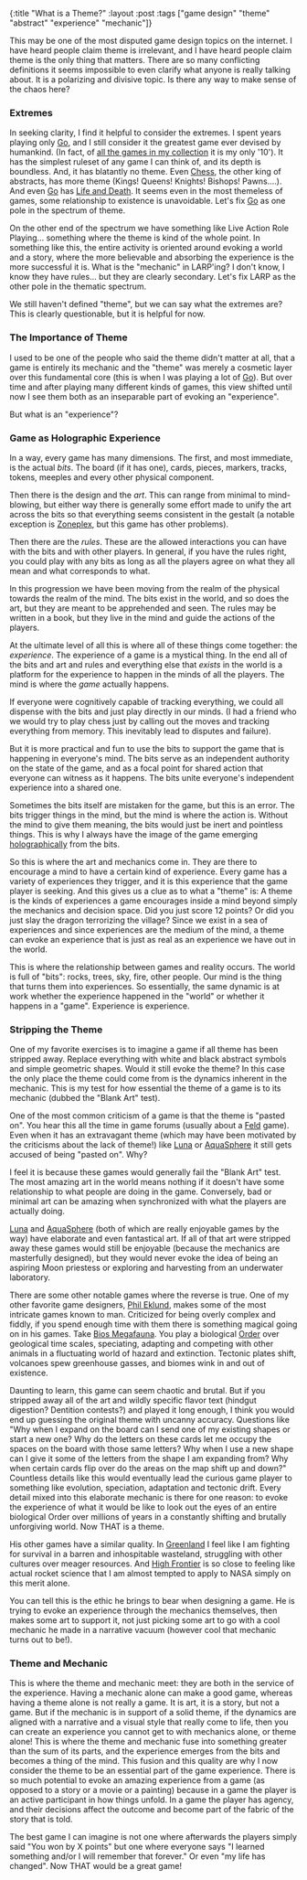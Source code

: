 {:title "What is a Theme?"
 :layout :post
 :tags  ["game design" "theme" "abstract" "experience" "mechanic"]}

This may be one of the most disputed game design topics on the internet.  I have heard people claim theme is irrelevant, and I have heard people claim theme is the only thing that matters.  There are so many conflicting definitions it seems impossible to even clarify what anyone is really talking about.  It is a polarizing and divisive topic.  Is there any way to make sense of the chaos here?

### Extremes

In seeking clarity, I find it helpful to consider the extremes.  I spent years playing only [Go](http://boardgamegeek.com/boardgame/188/go), and I still consider it the greatest game ever devised by humankind.  (In fact, of [all the games in my collection](http://boardgamegeek.com/collection/user/prismofeverything) it is my only '10').  It has the simplest ruleset of any game I can think of, and its depth is boundless.  And, it has blatantly no theme.  Even [Chess](http://boardgamegeek.com/boardgame/171/chess), the other king of abstracts, has more theme (Kings!  Queens!  Knights!  Bishops!  Pawns....).  And even [Go](http://boardgamegeek.com/boardgame/188/go) has [Life and Death](http://en.wikipedia.org/wiki/Life_and_death).  It seems even in the most themeless of games, some relationship to existence is unavoidable.  Let's fix [Go](http://boardgamegeek.com/boardgame/188/go) as one pole in the spectrum of theme.

On the other end of the spectrum we have something like Live Action Role Playing... something where the theme is kind of the whole point.  In something like this, the entire activity is oriented around evoking a world and a story, where the more believable and absorbing the experience is the more successful it is.  What is the "mechanic" in LARP'ing?  I don't know, I know they have rules... but they are clearly secondary.  Let's fix LARP as the other pole in the thematic spectrum.

We still haven't defined "theme", but we can say what the extremes are?  This is clearly questionable, but it is helpful for now.

### The Importance of Theme

I used to be one of the people who said the theme didn't matter at all, that a game is entirely its mechanic and the "theme" was merely a cosmetic layer over this fundamental core (this is when I was playing a lot of [Go](http://boardgamegeek.com/boardgame/188/go)).  But over time and after playing many different kinds of games, this view shifted until now I see them both as an inseparable part of evoking an "experience".

But what is an "experience"?

### Game as Holographic Experience

In a way, every game has many dimensions.  The first, and most immediate, is the actual _bits_.  The board (if it has one), cards, pieces, markers, tracks, tokens, meeples and every other physical component.

Then there is the design and the _art_.  This can range from minimal to mind-blowing, but either way there is generally some effort made to unify the art across the bits so that everything seems consistent in the gestalt (a notable exception is [Zoneplex](http://boardgamegeek.com/boardgame/113070/zoneplex), but this game has other problems).

Then there are the _rules_.  These are the allowed interactions you can have with the bits and with other players.  In general, if you have the rules right, you could play with any bits as long as all the players agree on what they all mean and what corresponds to what.  

In this progression we have been moving from the realm of the physical towards the realm of the mind.  The bits exist in the world, and so does the art, but they are meant to be apprehended and seen.  The rules may be written in a book, but they live in the mind and guide the actions of the players.  

At the ultimate level of all this is where all of these things come together: the _experience_.  The experience of a game is a mystical thing.  In the end all of the bits and art and rules and everything else that *exists* in the world is a platform for the experience to happen in the minds of all the players.  The mind is where the *game* actually happens.

If everyone were cognitively capable of tracking everything, we could all dispense with the bits and just play directly in our minds.  (I had a friend who we would try to play chess just by calling out the moves and tracking everything from memory.  This inevitably lead to disputes and failure).  

But it is more practical and fun to use the bits to support the game that is happening in everyone's mind.  The bits serve as an independent authority on the state of the game, and as a focal point for shared action that everyone can witness as it happens.  The bits unite everyone's independent experience into a shared one.  

Sometimes the bits itself are mistaken for the game, but this is an error.  The bits trigger things in the mind, but the mind is where the action is.  Without the mind to give them meaning, the bits would just be inert and pointless things.  This is why I always have the image of the game emerging [holographically](http://en.wikipedia.org/wiki/Holography) from the bits.  

So this is where the art and mechanics come in.  They are there to encourage a mind to have a certain kind of experience.  Every game has a variety of experiences they trigger, and it is this experience that the game player is seeking.  And this gives us a clue as to what a "theme" is:  A theme is the kinds of experiences a game encourages inside a mind beyond simply the mechanics and decision space.  Did you just score 12 points?  Or did you just slay the dragon terrorizing the village?  Since we exist in a sea of experiences and since experiences are the medium of the mind, a theme can evoke an experience that is just as real as an experience we have out in the world.  

This is where the relationship between games and reality occurs.  The world is full of "bits":  rocks, trees, sky, fire, other people.  Our mind is the thing that turns them into experiences.  So essentially, the same dynamic is at work whether the experience happened in the "world" or whether it happens in a "game".  Experience is experience.  

### Stripping the Theme

One of my favorite exercises is to imagine a game if all theme has been stripped away.  Replace everything with white and black abstract symbols and simple geometric shapes.  Would it still evoke the theme?  In this case the only place the theme could come from is the dynamics inherent in the mechanic.  This is my test for how essential the theme of a game is to its mechanic (dubbed the "Blank Art" test).

One of the most common criticism of a game is that the theme is "pasted on".  You hear this all the time in game forums (usually about a [Feld](http://boardgamegeek.com/boardgamedesigner/4958/stefan-feld) game).  Even when it has an extravagant theme (which may have been motivated by the criticisms about the lack of theme!) like [Luna](http://boardgamegeek.com/boardgame/70512/luna) or [AquaSphere](http://boardgamegeek.com/boardgame/159508/aquasphere) it still gets accused of being "pasted on".  Why?

I feel it is because these games would generally fail the "Blank Art" test.  The most amazing art in the world means nothing if it doesn't have some relationship to what people are doing in the game.  Conversely, bad or minimal art can be amazing when synchronized with what the players are actually doing. 

[Luna](http://boardgamegeek.com/boardgame/70512/luna) and [AquaSphere](http://boardgamegeek.com/boardgame/159508/aquasphere) (both of which are really enjoyable games by the way) have elaborate and even fantastical art.  If all of that art were stripped away these games would still be enjoyable (because the mechanics are masterfully designed), but they would never evoke the idea of being an aspiring Moon priestess or exploring and harvesting from an underwater laboratory.  

There are some other notable games where the reverse is true.  One of my other favorite game designers, [Phil Eklund](http://boardgamegeek.com/boardgamedesigner/174/phil-eklund), makes some of the most intricate games known to man.  Criticized for being overly complex and fiddly, if you spend enough time with them there is something magical going on in his games.  Take [Bios Megafauna](http://boardgamegeek.com/boardgame/97915/bios-megafauna).  You play a biological [Order](http://en.wikipedia.org/wiki/Order_(biology)) over geological time scales, speciating, adapting and competing with other animals in a fluctuating world of hazard and extinction.  Tectonic plates shift, volcanoes spew greenhouse gasses, and biomes wink in and out of existence.

Daunting to learn, this game can seem chaotic and brutal.  But if you stripped away all of the art and wildly specific flavor text (hindgut digestion?  Dentition contests?)  and played it long enough, I think you would end up guessing the original theme with uncanny accuracy.  Questions like "Why when I expand on the board can I send one of my existing shapes or start a new one?  Why do the letters on these cards let me occupy the spaces on the board with those same letters?  Why when I use a new shape can I give it some of the letters from the shape I am expanding from?  Why when certain cards flip over do the areas on the map shift up and down?"  Countless details like this would eventually lead the curious game player to something like evolution, speciation, adaptation and tectonic drift.  Every detail mixed into this elaborate mechanic is there for one reason:  to evoke the experience of what it would be like to look out the eyes of an entire biological Order over millions of years in a constantly shifting and brutally unforgiving world.  Now THAT is a theme.  

His other games have a similar quality.  In [Greenland](http://boardgamegeek.com/boardgame/156501/greenland) I feel like I am fighting for survival in a barren and inhospitable wasteland, struggling with other cultures over meager resources.  And [High Frontier](http://boardgamegeek.com/boardgame/47055/high-frontier) is so close to feeling like actual rocket science that I am almost tempted to apply to NASA simply on this merit alone.

You can tell this is the ethic he brings to bear when designing a game.  He is trying to evoke an experience through the mechanics themselves, then makes some art to support it, not just picking some art to go with a cool mechanic he made in a narrative vacuum (however cool that mechanic turns out to be!).

### Theme and Mechanic

This is where the theme and mechanic meet:  they are both in the service of the experience.  Having a mechanic alone can make a good game, whereas having a theme alone is not really a game.  It is art, it is a story, but not a game.  But if the mechanic is in support of a solid theme, if the dynamics are aligned with a narrative and a visual style that really come to life, then you can create an experience you cannot get to with mechanics alone, or theme alone!  This is where the theme and mechanic fuse into something greater than the sum of its parts, and the experience emerges from the bits and becomes a thing of the mind.  This fusion and this quality are why I now consider the theme to be an essential part of the game experience.  There is so much potential to evoke an amazing experience from a game (as opposed to a story or a movie or a painting) because in a game the player is an active participant in how things unfold.  In a game the player has agency, and their decisions affect the outcome and become part of the fabric of the story that is told.  

The best game I can imagine is not one where afterwards the players simply said "You won by X points" but one where everyone says "I learned something and/or I will remember that forever."  Or even "my life has changed".  Now THAT would be a great game!
